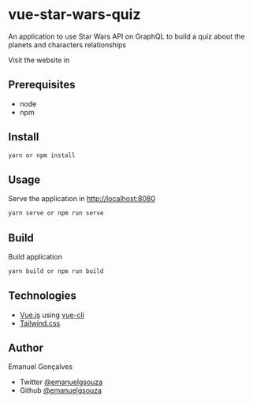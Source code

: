 # vue-star-wars-quiz

An application to use Star Wars API on GraphQL to build a quiz about the planets and characters relationships

Visit the website in <Comming soon>

## Prerequisites

* node
* npm

## Install

```sh
yarn or npm install
```

## Usage

Serve the application in [http://localhost:8080](http://localhost:8080)

```sh
yarn serve or npm run serve
```

## Build

Build application

```sh
yarn build or npm run build
```

## Technologies

* [Vue.js](https://vuejs.org) using [vue-cli](https://cli.vuejs.org)
* [Tailwind.css](https://tailwindcss.com/)

## Author

Emanuel Gonçalves
* Twitter [@emanuelgsouza](https://twitter.com/emanuelgsouza)
* Github [@emanuelgsouza](https://github.com/emanuelgsouza)
